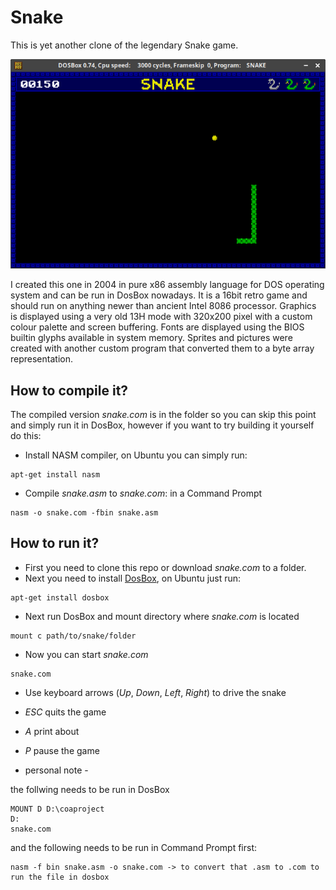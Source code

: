 # Snake

This is yet another clone of the legendary Snake game.

![snake.png](https://github.com/cepa/snake/raw/master/snake.png)

I created this one in 2004 in pure x86 assembly language for DOS operating system
and can be run in DosBox nowadays. It is a 16bit retro game and should run on
anything newer than ancient Intel 8086 processor.
Graphics is displayed using a very old 13H mode with 320x200 pixel with a custom
colour palette and screen buffering. Fonts are displayed using the BIOS builtin
glyphs available in system memory. Sprites and pictures were created with another custom
program that converted them to a byte array representation.

## How to compile it?
The compiled version _snake.com_ is in the folder so you can skip this point and simply run it in DosBox, however if you want to try building it yourself do this:

* Install NASM compiler, on Ubuntu you can simply run:
~~~
apt-get install nasm
~~~

* Compile _snake.asm_ to _snake.com_: in a Command Prompt
~~~
nasm -o snake.com -fbin snake.asm
~~~

## How to run it?
* First you need to clone this repo or download _snake.com_ to a folder.
* Next you need to install [DosBox](https://www.dosbox.com/), on Ubuntu just run:
~~~
apt-get install dosbox
~~~
* Next run DosBox and mount directory where _snake.com_ is located
~~~
mount c path/to/snake/folder
~~~
* Now you can start _snake.com_
~~~
snake.com
~~~


* Use keyboard arrows (_Up_, _Down_, _Left_, _Right_) to drive the snake
* _ESC_ quits the game
* _A_ print about
* _P_ pause the game



* personal note -

the follwing needs to be run in DosBox
~~~
MOUNT D D:\coaproject
D:
snake.com
~~~

and the following needs to be run in Command Prompt first:
~~~
nasm -f bin snake.asm -o snake.com -> to convert that .asm to .com to run the file in dosbox
~~~
